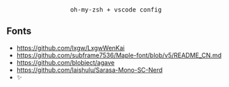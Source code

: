 <pre align="center">
oh-my-zsh + vscode config
</pre>


## Fonts

- https://github.com/lxgw/LxgwWenKai
- https://github.com/subframe7536/Maple-font/blob/v5/README_CN.md
- https://github.com/blobject/agave
- https://github.com/laishulu/Sarasa-Mono-SC-Nerd
- ✨